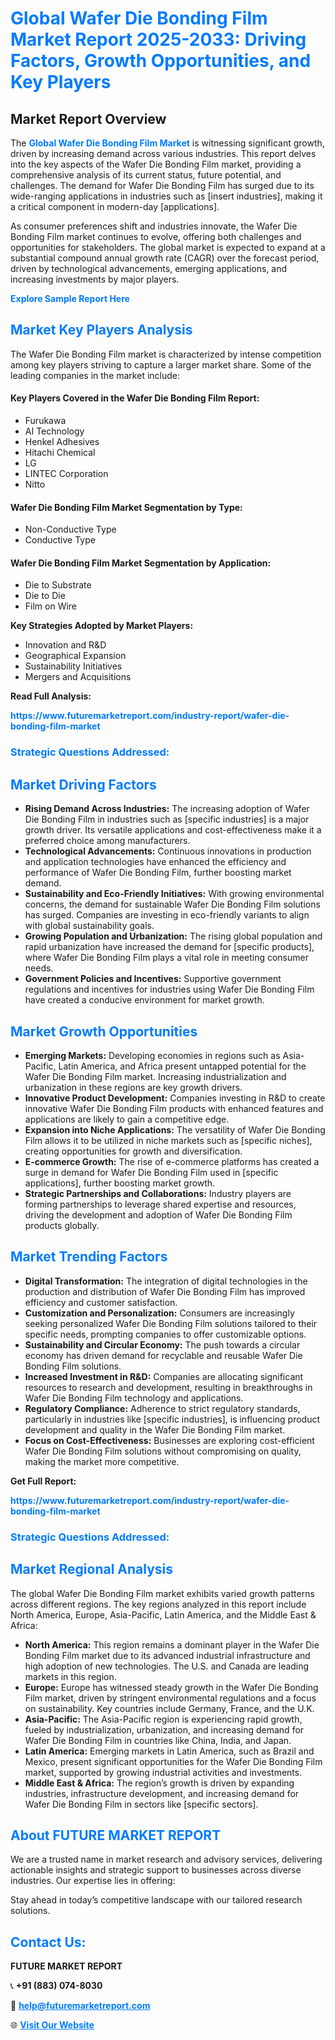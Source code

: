 <h1 style="color: #007BFF;">Global Wafer Die Bonding Film Market Report 2025-2033: Driving Factors, Growth Opportunities, and Key Players</h1>

<section id="overview">
<h2>Market Report Overview</h2>
<p>The <a href="https://www.futuremarketreport.com/industry-report/wafer-die-bonding-film-market" style="color: #007BFF; text-decoration: none;"><strong>Global Wafer Die Bonding Film Market</strong></a> is witnessing significant growth, driven by increasing demand across various industries. This report delves into the key aspects of the Wafer Die Bonding Film market, providing a comprehensive analysis of its current status, future potential, and challenges. The demand for Wafer Die Bonding Film has surged due to its wide-ranging applications in industries such as [insert industries], making it a critical component in modern-day [applications].</p>
<p>As consumer preferences shift and industries innovate, the Wafer Die Bonding Film market continues to evolve, offering both challenges and opportunities for stakeholders. The global market is expected to expand at a substantial compound annual growth rate (CAGR) over the forecast period, driven by technological advancements, emerging applications, and increasing investments by major players.</p>
</section>

<section id="overview">
<p><a href="https://www.futuremarketreport.com/request-sample/reportId=76084" style="color: #007BFF; text-decoration: none;"><strong>Explore Sample Report Here</strong></a></p>
</section>

<section id="key-players">
<h2 style="color: #007BFF;">Market Key Players Analysis</h2>
<p>The Wafer Die Bonding Film market is characterized by intense competition among key players striving to capture a larger market share. Some of the leading companies in the market include:</p>
<h4>Key Players Covered in the Wafer Die Bonding Film Report:</h4>
<ul><li>Furukawa</li><li>AI Technology</li><li>Henkel Adhesives</li><li>Hitachi Chemical</li><li>LG</li><li>LINTEC Corporation</li><li>Nitto</li></ul>
<h4>Wafer Die Bonding Film Market Segmentation by Type:</h4>
<ul><li>Non-Conductive Type</li><li>Conductive Type</li></ul>

<h4>Wafer Die Bonding Film Market Segmentation by Application:</h4>
<ul><li>Die to Substrate</li><li>Die to Die</li><li>Film on Wire</li></ul>
<p><strong>Key Strategies Adopted by Market Players:</strong></p>
<ul>
<li>Innovation and R&D</li>
<li>Geographical Expansion</li>
<li>Sustainability Initiatives</li>
<li>Mergers and Acquisitions</li>
</ul>
</section>

<section>
<p><strong>Read Full Analysis: </strong></p><a href="https://www.futuremarketreport.com/industry-report/wafer-die-bonding-film-market" style="color: #007BFF; text-decoration: none;"><strong>https://www.futuremarketreport.com/industry-report/wafer-die-bonding-film-market</strong></a>
<h3 style="color: #007BFF;">Strategic Questions Addressed:</h3>
</section>

<section id="driving-factors">
<h2 style="color: #007BFF;">Market Driving Factors</h2>
<ul>
<li><strong>Rising Demand Across Industries:</strong> The increasing adoption of Wafer Die Bonding Film in industries such as [specific industries] is a major growth driver. Its versatile applications and cost-effectiveness make it a preferred choice among manufacturers.</li>
<li><strong>Technological Advancements:</strong> Continuous innovations in production and application technologies have enhanced the efficiency and performance of Wafer Die Bonding Film, further boosting market demand.</li>
<li><strong>Sustainability and Eco-Friendly Initiatives:</strong> With growing environmental concerns, the demand for sustainable Wafer Die Bonding Film solutions has surged. Companies are investing in eco-friendly variants to align with global sustainability goals.</li>
<li><strong>Growing Population and Urbanization:</strong> The rising global population and rapid urbanization have increased the demand for [specific products], where Wafer Die Bonding Film plays a vital role in meeting consumer needs.</li>
<li><strong>Government Policies and Incentives:</strong> Supportive government regulations and incentives for industries using Wafer Die Bonding Film have created a conducive environment for market growth.</li>
</ul>
</section>

<section id="growth-opportunities">
<h2 style="color: #007BFF;">Market Growth Opportunities</h2>
<ul>
<li><strong>Emerging Markets:</strong> Developing economies in regions such as Asia-Pacific, Latin America, and Africa present untapped potential for the Wafer Die Bonding Film market. Increasing industrialization and urbanization in these regions are key growth drivers.</li>
<li><strong>Innovative Product Development:</strong> Companies investing in R&D to create innovative Wafer Die Bonding Film products with enhanced features and applications are likely to gain a competitive edge.</li>
<li><strong>Expansion into Niche Applications:</strong> The versatility of Wafer Die Bonding Film allows it to be utilized in niche markets such as [specific niches], creating opportunities for growth and diversification.</li>
<li><strong>E-commerce Growth:</strong> The rise of e-commerce platforms has created a surge in demand for Wafer Die Bonding Film used in [specific applications], further boosting market growth.</li>
<li><strong>Strategic Partnerships and Collaborations:</strong> Industry players are forming partnerships to leverage shared expertise and resources, driving the development and adoption of Wafer Die Bonding Film products globally.</li>
</ul>
</section>

<section id="trending-factors">
<h2 style="color: #007BFF;">Market Trending Factors</h2>
<ul>
<li><strong>Digital Transformation:</strong> The integration of digital technologies in the production and distribution of Wafer Die Bonding Film has improved efficiency and customer satisfaction.</li>
<li><strong>Customization and Personalization:</strong> Consumers are increasingly seeking personalized Wafer Die Bonding Film solutions tailored to their specific needs, prompting companies to offer customizable options.</li>
<li><strong>Sustainability and Circular Economy:</strong> The push towards a circular economy has driven demand for recyclable and reusable Wafer Die Bonding Film solutions.</li>
<li><strong>Increased Investment in R&D:</strong> Companies are allocating significant resources to research and development, resulting in breakthroughs in Wafer Die Bonding Film technology and applications.</li>
<li><strong>Regulatory Compliance:</strong> Adherence to strict regulatory standards, particularly in industries like [specific industries], is influencing product development and quality in the Wafer Die Bonding Film market.</li>
<li><strong>Focus on Cost-Effectiveness:</strong> Businesses are exploring cost-efficient Wafer Die Bonding Film solutions without compromising on quality, making the market more competitive.</li>
</ul>
</section>

<section>
<p><strong>Get Full Report: </strong></p><a href="https://www.futuremarketreport.com/industry-report/wafer-die-bonding-film-market" style="color: #007BFF; text-decoration: none;"><strong>https://www.futuremarketreport.com/industry-report/wafer-die-bonding-film-market</strong></a>
<h3 style="color: #007BFF;">Strategic Questions Addressed:</h3>
</section>


<section id="regional-analysis">
<h2 style="color: #007BFF;">Market Regional Analysis</h2>
<p>The global Wafer Die Bonding Film market exhibits varied growth patterns across different regions. The key regions analyzed in this report include North America, Europe, Asia-Pacific, Latin America, and the Middle East & Africa:</p>
<ul>
<li><strong>North America:</strong> This region remains a dominant player in the Wafer Die Bonding Film market due to its advanced industrial infrastructure and high adoption of new technologies. The U.S. and Canada are leading markets in this region.</li>
<li><strong>Europe:</strong> Europe has witnessed steady growth in the Wafer Die Bonding Film market, driven by stringent environmental regulations and a focus on sustainability. Key countries include Germany, France, and the U.K.</li>
<li><strong>Asia-Pacific:</strong> The Asia-Pacific region is experiencing rapid growth, fueled by industrialization, urbanization, and increasing demand for Wafer Die Bonding Film in countries like China, India, and Japan.</li>
<li><strong>Latin America:</strong> Emerging markets in Latin America, such as Brazil and Mexico, present significant opportunities for the Wafer Die Bonding Film market, supported by growing industrial activities and investments.</li>
<li><strong>Middle East & Africa:</strong> The region’s growth is driven by expanding industries, infrastructure development, and increasing demand for Wafer Die Bonding Film in sectors like [specific sectors].</li>
</ul>
</section>

<footer>
<h2 style="color: #007BFF;">About FUTURE MARKET REPORT</h2>
<p>We are a trusted name in market research and advisory services, delivering actionable insights and strategic support to businesses across diverse industries. Our expertise lies in offering:</p>

<p>Stay ahead in today’s competitive landscape with our tailored research solutions.</p>

<h2 style="color: #007BFF;">Contact Us:</h2>
<p><strong>FUTURE MARKET REPORT</strong></p>
<p>📞 <strong>+91 (883) 074-8030</strong></p>
<p>📧 <strong><a href="mailto:help@futuremarketreport.com" style="color: #007BFF;">help@futuremarketreport.com</a></strong></p>
<p>🌐 <strong><a href="https://www.futuremarketreport.com/" style="color: #007BFF;">Visit Our Website</a></strong></p>
</footer>